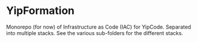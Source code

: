 # YipFormation

Monorepo (for now) of Infrastructure as Code (IAC) for YipCode. Separated into multiple stacks. See the various sub-folders for the different stacks.
